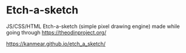 # Etch-a-sketch
JS/CSS/HTML Etch-a-sketch (simple pixel drawing engine) made while going through https://theodinproject.org/

https://kanmear.github.io/etch_a_sketch/
